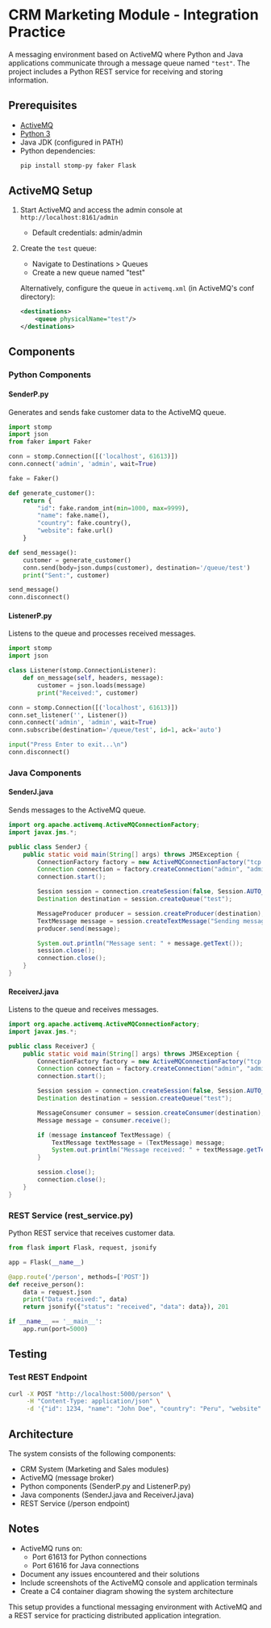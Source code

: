 # CRM Marketing Module - Integration Practice

A messaging environment based on ActiveMQ where Python and Java applications communicate through a message queue named `"test"`. The project includes a Python REST service for receiving and storing information.

## Prerequisites

- [ActiveMQ](https://activemq.apache.org/)
- [Python 3](https://www.python.org/downloads/)
- Java JDK (configured in PATH)
- Python dependencies:
  ```bash
  pip install stomp-py faker Flask
  ```

## ActiveMQ Setup

1. Start ActiveMQ and access the admin console at `http://localhost:8161/admin`

   - Default credentials: admin/admin
2. Create the `test` queue:

   - Navigate to Destinations > Queues
   - Create a new queue named "test"

   Alternatively, configure the queue in `activemq.xml` (in ActiveMQ's conf directory):

   ```xml
   <destinations>
       <queue physicalName="test"/>
   </destinations>
   ```

## Components

### Python Components

#### SenderP.py

Generates and sends fake customer data to the ActiveMQ queue.

```python
import stomp
import json
from faker import Faker

conn = stomp.Connection([('localhost', 61613)])
conn.connect('admin', 'admin', wait=True)

fake = Faker()

def generate_customer():
    return {
        "id": fake.random_int(min=1000, max=9999),
        "name": fake.name(),
        "country": fake.country(),
        "website": fake.url()
    }

def send_message():
    customer = generate_customer()
    conn.send(body=json.dumps(customer), destination='/queue/test')
    print("Sent:", customer)

send_message()
conn.disconnect()
```

#### ListenerP.py

Listens to the queue and processes received messages.

```python
import stomp
import json

class Listener(stomp.ConnectionListener):
    def on_message(self, headers, message):
        customer = json.loads(message)
        print("Received:", customer)

conn = stomp.Connection([('localhost', 61613)])
conn.set_listener('', Listener())
conn.connect('admin', 'admin', wait=True)
conn.subscribe(destination='/queue/test', id=1, ack='auto')

input("Press Enter to exit...\n")
conn.disconnect()
```

### Java Components

#### SenderJ.java

Sends messages to the ActiveMQ queue.

```java
import org.apache.activemq.ActiveMQConnectionFactory;
import javax.jms.*;

public class SenderJ {
    public static void main(String[] args) throws JMSException {
        ConnectionFactory factory = new ActiveMQConnectionFactory("tcp://localhost:61616");
        Connection connection = factory.createConnection("admin", "admin");
        connection.start();

        Session session = connection.createSession(false, Session.AUTO_ACKNOWLEDGE);
        Destination destination = session.createQueue("test");

        MessageProducer producer = session.createProducer(destination);
        TextMessage message = session.createTextMessage("Sending message from Java SenderJ");
        producer.send(message);

        System.out.println("Message sent: " + message.getText());
        session.close();
        connection.close();
    }
}
```

#### ReceiverJ.java

Listens to the queue and receives messages.

```java
import org.apache.activemq.ActiveMQConnectionFactory;
import javax.jms.*;

public class ReceiverJ {
    public static void main(String[] args) throws JMSException {
        ConnectionFactory factory = new ActiveMQConnectionFactory("tcp://localhost:61616");
        Connection connection = factory.createConnection("admin", "admin");
        connection.start();

        Session session = connection.createSession(false, Session.AUTO_ACKNOWLEDGE);
        Destination destination = session.createQueue("test");

        MessageConsumer consumer = session.createConsumer(destination);
        Message message = consumer.receive();

        if (message instanceof TextMessage) {
            TextMessage textMessage = (TextMessage) message;
            System.out.println("Message received: " + textMessage.getText());
        }

        session.close();
        connection.close();
    }
}
```

### REST Service (rest_service.py)

Python REST service that receives customer data.

```python
from flask import Flask, request, jsonify

app = Flask(__name__)

@app.route('/person', methods=['POST'])
def receive_person():
    data = request.json
    print("Data received:", data)
    return jsonify({"status": "received", "data": data}), 201

if __name__ == '__main__':
    app.run(port=5000)
```

## Testing

### Test REST Endpoint

```bash
curl -X POST "http://localhost:5000/person" \
     -H "Content-Type: application/json" \
     -d '{"id": 1234, "name": "John Doe", "country": "Peru", "website": "http://example.com"}'
```

## Architecture

The system consists of the following components:

- CRM System (Marketing and Sales modules)
- ActiveMQ (message broker)
- Python components (SenderP.py and ListenerP.py)
- Java components (SenderJ.java and ReceiverJ.java)
- REST Service (/person endpoint)

## Notes

- ActiveMQ runs on:
  - Port 61613 for Python connections
  - Port 61616 for Java connections
- Document any issues encountered and their solutions
- Include screenshots of the ActiveMQ console and application terminals
- Create a C4 container diagram showing the system architecture

This setup provides a functional messaging environment with ActiveMQ and a REST service for practicing distributed application integration.
